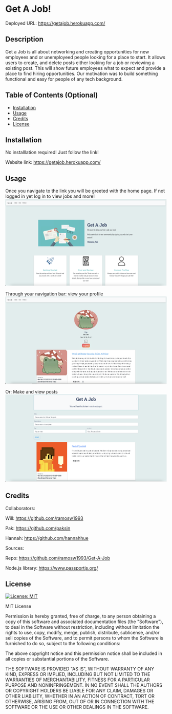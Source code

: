 # Get A Job!

Deployed URL: https://getajob.herokuapp.com/

## Description

Get a Job is all about networking and creating opportunities for new employees and or unemployeed people looking for a place to start. It allows users to create, and delete posts either looking for a job or reviewing a existing post. This will show future employees what to expect and provide a place to find hiring opportunities. Our motivation was to build something functional and easy for people of any tech background.

## Table of Contents (Optional)

- [Installation](#installation)
- [Usage](#usage)
- [Credits](#credits)
- [License](#license)

## Installation

No installlation required! Just follow the link!

Website link: https://getajob.herokuapp.com/

## Usage

Once you navigate to the link you will be greeted with the home page.
If not logged in yet log in to view jobs and more!
![alt text](/public/imgs/homepg.png)

Through your navigation bar:
view your profile
![alt text](/public/imgs/profilepg.png)

Or:
Make and view posts
![alt text](/public/imgs/feedpg.png)

## Credits

Collaborators:

Will: https://github.com/ramosw1993

Pak: https://github.com/paksin

Hannah: https://github.com/hannahhue

Sources:

Repo: https://github.com/ramosw1993/Get-A-Job

Node.js library: https://www.passportjs.org/

## License

[![License: MIT](https://img.shields.io/badge/License-MIT-yellow.svg)](https://opensource.org/licenses/MIT)

MIT License

Permission is hereby granted, free of charge, to any person obtaining a copy of this software and associated documentation files (the "Software"), to deal in the Software without restriction, including without limitation the rights to use, copy, modify, merge, publish, distribute, sublicense, and/or sell copies of the Software, and to permit persons to whom the Software is furnished to do so, subject to the following conditions:

The above copyright notice and this permission notice shall be included in all copies or substantial portions of the Software.

THE SOFTWARE IS PROVIDED "AS IS", WITHOUT WARRANTY OF ANY KIND, EXPRESS OR IMPLIED, INCLUDING BUT NOT LIMITED TO THE WARRANTIES OF MERCHANTABILITY, FITNESS FOR A PARTICULAR PURPOSE AND NONINFRINGEMENT. IN NO EVENT SHALL THE AUTHORS OR COPYRIGHT HOLDERS BE LIABLE FOR ANY CLAIM, DAMAGES OR OTHER LIABILITY, WHETHER IN AN ACTION OF CONTRACT, TORT OR OTHERWISE, ARISING FROM, OUT OF OR IN CONNECTION WITH THE SOFTWARE OR THE USE OR OTHER DEALINGS IN THE SOFTWARE.
